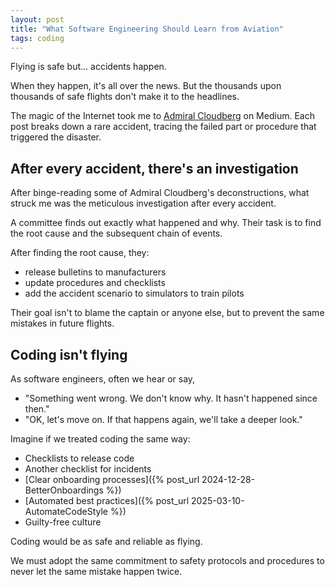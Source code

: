 ```yaml
---
layout: post
title: "What Software Engineering Should Learn from Aviation"
tags: coding
---
```


Flying is safe but... accidents happen.

When they happen, it's all over the news. But the thousands upon thousands of safe flights don't make it to the headlines.

The magic of the Internet took me to [Admiral Cloudberg](https://admiralcloudberg.medium.com/) on Medium. Each post breaks down a rare accident, tracing the failed part or procedure that triggered the disaster.

## After every accident, there's an investigation

After binge-reading some of Admiral Cloudberg's deconstructions, what struck me was the meticulous investigation after every accident.

A committee finds out exactly what happened and why. Their task is to find the root cause and the subsequent chain of events.

After finding the root cause, they:
* release bulletins to manufacturers
* update procedures and checklists
* add the accident scenario to simulators to train pilots

Their goal isn't to blame the captain or anyone else, but to prevent the same mistakes in future flights.

## Coding isn't flying

As software engineers, often we hear or say,
- "Something went wrong. We don't know why. It hasn't happened since then."
- "OK, let's move on. If that happens again, we'll take a deeper look."

Imagine if we treated coding the same way:
* Checklists to release code
* Another checklist for incidents
* [Clear onboarding processes]({% post_url 2024-12-28-BetterOnboardings %})
* [Automated best practices]({% post_url 2025-03-10-AutomateCodeStyle %})
* Guilty-free culture

Coding would be as safe and reliable as flying.

We must adopt the same commitment to safety protocols and procedures to never let the same mistake happen twice.
